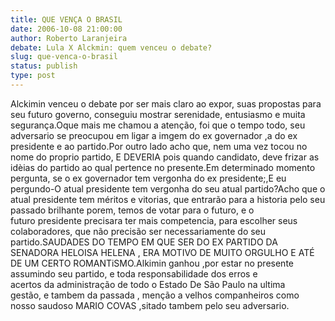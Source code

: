```yaml
---
title: QUE VENÇA O BRASIL
date: 2006-10-08 21:00:00
author: Roberto Laranjeira
debate: Lula X Alckmin: quem venceu o debate?
slug: que-venca-o-brasil
status: publish 
type: post
---
```


Alckimin venceu o debate por ser mais claro ao expor, suas propostas para seu futuro governo, conseguiu mostrar serenidade, entusiasmo e muita segurança.Oque mais me chamou a atenção, foi que o tempo todo, seu adversario se preocupou em ligar a imgem do ex governador ,a do ex presidente e ao partido.Por outro lado acho que, nem uma vez tocou no nome do proprio partido, E DEVERIA pois quando candidato, deve frizar as idèias do partido ao qual pertence no presente.Em determinado momento pergunta, se o ex governador tem vergonha do ex presidente;,E eu pergundo-O atual presidente tem vergonha do seu atual partido?Acho que o atual presidente tem méritos e vitorias, que entrarão para a historia pelo seu passado brilhante porem, temos de votar para o futuro, e o futuro presidente precisara ter mais competencia, para escolher seus colaboradores, que não precisão ser necessariamente do seu partido.SAUDADES DO TEMPO EM QUE SER DO EX PARTIDO DA SENADORA HELOISA HELENA , ERA MOTIVO DE MUITO ORGULHO E ATÉ DE UM CERTO ROMANTiSMO.Alkimin ganhou ,por estar no presente assumindo seu partido, e toda responsabilidade dos erros e acertos da administração de todo o Estado De São Paulo na ultima gestão, e tambem da passada , menção a velhos companheiros como nosso saudoso MARIO COVAS ,sitado tambem pelo seu adversario.
